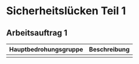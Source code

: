# Sicherheitslücken Teil 1

## Arbeitsauftrag 1

| Hauptbedrohungsgruppe | Beschreibung |
| --------------------- | ------------ |
|                       |
